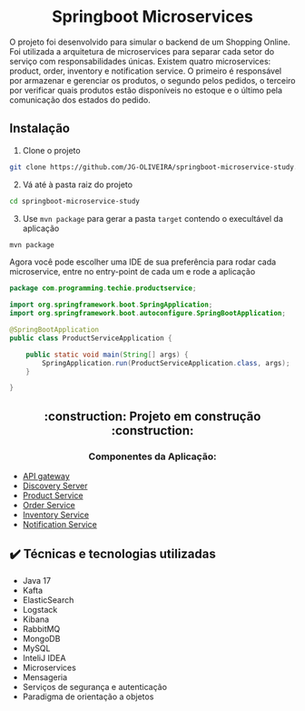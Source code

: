 <h1 align="center">Springboot Microservices</h1>

<p>O projeto foi desenvolvido para simular o backend de um Shopping Online. Foi utilizada a arquitetura de microservices para separar cada setor do serviço com responsabilidades únicas. Existem quatro microservices: product, order, inventory e notification service. O primeiro é responsável por armazenar e gerenciar os produtos, o segundo pelos pedidos, o terceiro por verificar quais produtos estão disponíveis no estoque e o último pela comunicação dos estados do pedido.<p>

## Instalação

1. Clone o projeto
```bash
git clone https://github.com/JG-OLIVEIRA/springboot-microservice-study.git
```
2. Vá até à pasta raiz do projeto
```bash
cd springboot-microservice-study
```
3. Use `mvn package` para gerar a pasta `target` contendo o execultável da aplicação
```bash
mvn package
```
Agora você pode escolher uma IDE de sua preferência para rodar cada microservice, entre no entry-point de cada um e rode a aplicação

```java
package com.programming.techie.productservice;

import org.springframework.boot.SpringApplication;
import org.springframework.boot.autoconfigure.SpringBootApplication;

@SpringBootApplication
public class ProductServiceApplication {

	public static void main(String[] args) {
		SpringApplication.run(ProductServiceApplication.class, args);
	}

}
```

<h2 align="center">:construction: Projeto em construção :construction: </h2>

<h3 align="center">Componentes da Aplicação:</h3>

- [API gateway](https://github.com/JG-OLIVEIRA/api-gateway)
- [Discovery Server](https://github.com/JG-OLIVEIRA/discovery-server)
- [Product Service](https://github.com/JG-OLIVEIRA/product-service)
- [Order Service](https://github.com/JG-OLIVEIRA/order-service)
- [Inventory Service](https://github.com/JG-OLIVEIRA/inventory-service)
- [Notification Service](https://github.com/JG-OLIVEIRA/notification-service)

## ✔️ Técnicas e tecnologias utilizadas

- Java 17
- Kafta
- ElasticSearch
- Logstack
- Kibana
- RabbitMQ
- MongoDB
- MySQL
- InteliJ IDEA
- Microservices
- Mensageria
- Serviços de segurança e autenticação
- Paradigma de orientação a objetos